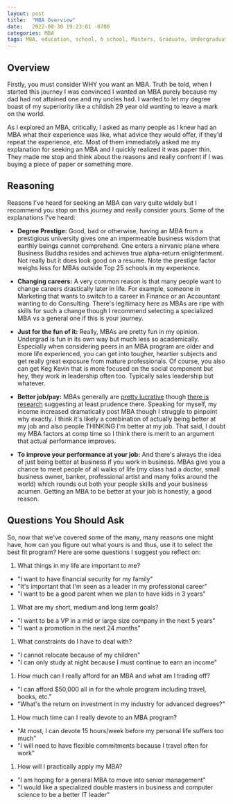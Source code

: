 ```yaml
---
layout: post
title:  "MBA Overview"
date:   2022-08-30 19:23:01 -0700
categories: MBA
tags: MBA, education, school, b school, Masters, Graduate, Undergraduate
---
```

## Overview
Firstly, you must consider WHY you want an MBA.  Truth be told, when I started this journey I was convinced I wanted an MBA purely because my dad had not attained one and my uncles had.  I wanted to let my degree boast of my superiority like a childish 29 year old wanting to leave a mark on the world.

As I explored an MBA, critically, I asked as many people as I knew had an MBA what their experience was like, what advice they would offer, if they'd repeat the experience, etc.  Most of them immediately asked me my explanation for seeking an MBA and I quickly realized it was paper thin.  They made me stop and think about the reasons and really confront if I was buying a piece of paper or something more.


## Reasoning
Reasons I've heard for seeking an MBA can vary quite widely but I recommend you stop on this journey and really consider yours.  Some of the explanations I've heard:
* <b>Degree Prestige:</b> Good, bad or otherwise, having an MBA from a prestigious university gives one an impermeable business wisdom that earthly beings cannot comprehend.  One enters a nirvanic plane where Business Buddha resides and achieves true alpha-return enlightenment.  Not really but it does look good on a resume.  Note the prestige factor weighs less for MBAs outside Top 25 schools in my experience.

* <b>Changing careers:</b> A very common reason is that many people want to change careers drastically later in life.  For example, someone in Marketing that wants to switch to a career in Finance or an Accountant wanting to do Consulting.  There's legitimacy here as MBAs are ripe with skills for such a change though I recommend selecting a specialized MBA vs a general one if this is your journey.

* <b>Just for the fun of it:</b> Really, MBAs are pretty fun in my opinion.  Undergrad is fun in its own way but much less so academically.  Especially when considering peers in an MBA program are older and more life experienced, you can get into tougher, heartier subjects and get really great exposure from mature professionals.  Of course, you also can get Keg Kevin that is more focused on the social component but hey, they work in leadership often too.  Typically sales leadership but whatever.

* <b>Better job/pay:</b> MBAs generally are [pretty lucrative][mba.com] though [there is research][forbes] suggesting at least prudence there.  Speaking for myself, my income increased dramatically post MBA though I struggle to pinpoint why exactly.  I think it's likely a combination of actually being better at my job and also people THINKING I'm better at my job. That said, I doubt my MBA factors at comp time so I think there is merit to an argument that actual performance improves.

* <b>To improve your performance at your job:</b> And there's always the idea of just being better at business if you work in business.  MBAs give you a chance to meet people of all walks of life (my class had a doctor, small business owner, banker, professional artist and many folks around the world) which rounds out both your people skills and your business acumen.  Getting an MBA to be better at your job is honestly, a good reason.

## Questions You Should Ask
So, now that we've covered some of the many, many reasons one might have, how can you figure out what yours is and thus, use it to select the best fit program?  Here are some questions I suggest you reflect on:
1. What things in my life are important to me?  
* "I want to have financial security for my family"
* "It's important that I'm seen as a leader in my professional career"
* "I want to be a good parent when we plan to have kids in 3 years"
1. What are my short, medium and long term goals?  
* "I want to be a VP in a mid or large size company in the next 5 years"
* "I want a promotion in the next 24 months"
1. What constraints do I have to deal with?
* "I cannot relocate because of my children"
* "I can only study at night because I must continue to earn an income"
1. How much can I really afford for an MBA and what am I trading off?
* "I can afford $50,000 all in for the whole program including travel, books, etc."
* "What's the return on investment in my industry for advanced degrees?"
1. How much time can I really devote to an MBA program?
* "At most, I can devote 15 hours/week before my personal life suffers too much"
* "I will need to have flexible commitments because I travel often for work"
1. How will I practically apply my MBA?
* "I am hoping for a general MBA to move into senior management"
* "I would like a specialized double masters in business and computer science to be a better IT leader"

[mba.com]: https://www.mba.com/business-school-and-careers/salary-and-roi/guide-to-your-average-mba-salary
[forbes]: https://www.forbes.com/sites/prestoncooper2/2020/04/14/a-new-study-suggests-you-may-want-to-rethink-that-mba/?sh=5e191bff588f